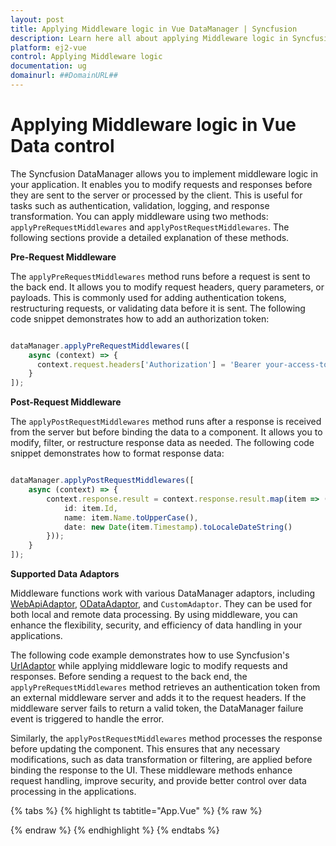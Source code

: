 ```yaml
---
layout: post
title: Applying Middleware logic in Vue DataManager | Syncfusion
description: Learn here all about applying Middleware logic in Syncfusion Vue Data component of Syncfusion Essential JS 2 and more details.
platform: ej2-vue
control: Applying Middleware logic
documentation: ug
domainurl: ##DomainURL##
---
```


# Applying Middleware logic in Vue Data control

The Syncfusion DataManager allows you to implement middleware logic in your application. It enables you to modify requests and responses before they are sent to the server or processed by the client. This is useful for tasks such as authentication, validation, logging, and response transformation. You can apply middleware using two methods: `applyPreRequestMiddlewares` and `applyPostRequestMiddlewares`. The following sections provide a detailed explanation of these methods.

**Pre-Request Middleware**

The `applyPreRequestMiddlewares` method runs before a request is sent to the back end. It allows you to modify request headers, query parameters, or payloads. This is commonly used for adding authentication tokens, restructuring requests, or validating data before it is sent. The following code snippet demonstrates how to add an authorization token:

```ts

dataManager.applyPreRequestMiddlewares([
    async (context) => {
      context.request.headers['Authorization'] = 'Bearer your-access-token';
    }
]);

```

**Post-Request Middleware**

The `applyPostRequestMiddlewares` method runs after a response is received from the server but before binding the data to a component. It allows you to modify, filter, or restructure response data as needed. The following code snippet demonstrates how to format response data:

```ts

dataManager.applyPostRequestMiddlewares([
    async (context) => {
        context.response.result = context.response.result.map(item => ({
            id: item.Id,
            name: item.Name.toUpperCase(),
            date: new Date(item.Timestamp).toLocaleDateString()
        }));
    }
]);

```

**Supported Data Adaptors**

Middleware functions work with various DataManager adaptors, including [WebApiAdaptor](https://ej2.syncfusion.com/vue/documentation/grid/connecting-to-adaptors/web-api-adaptor), [ODataAdaptor](https://ej2.syncfusion.com/vue/documentation/grid/connecting-to-adaptors/odatav4-adaptor), and `CustomAdaptor`. They can be used for both local and remote data processing. By using middleware, you can enhance the flexibility, security, and efficiency of data handling in your applications.

The following code example demonstrates how to use Syncfusion's [UrlAdaptor](https://ej2.syncfusion.com/vue/documentation/grid/connecting-to-adaptors/url-adaptor) while applying middleware logic to modify requests and responses. Before sending a request to the back end, the `applyPreRequestMiddlewares` method retrieves an authentication token from an external middleware server and adds it to the request headers. If the middleware server fails to return a valid token, the DataManager failure event is triggered to handle the error.

Similarly, the `applyPostRequestMiddlewares` method processes the response before updating the component. This ensures that any necessary modifications, such as data transformation or filtering, are applied before binding the response to the UI. These middleware methods enhance request handling, improve security, and provide better control over data processing in the applications.

{% tabs %}
{% highlight ts tabtitle="App.Vue" %}
{% raw %}
<template>
  <div id="app">
    <table class='e-table'>
      <tr><th>Order ID</th><th>Customer ID</th><th>Employee ID</th><th>Ship Country</th></tr>
      <tr v-for="(item, index) in items" :key="index">
        <td>{{ item.OrderID }}</td>
        <td>{{ item.CustomerID }}</td>
        <td>{{ item.EmployeeID }}</td>
        <td>{{ item.ShipCountry }}</td>
      </tr>
    </table>   
  </div>
</template>

<script>
import { DataManager, Query, UrlAdaptor} from '@syncfusion/ej2-data';

export default {
  data() {
    return {
      items: [] 
    };
  },
  mounted() {
    let SERVICE_URI = "https://services.syncfusion.com/vue/production/api/UrlDataSource";
    let dataManager = new DataManager({
      url: SERVICE_URI,
      adaptor: new UrlAdaptor()
    }).executeQuery(new Query().take(12)).then((e) => {
      this.items = e.result;
    });

      // Method to apply middleware before sending a request to the server.
      dataManager.applyPreRequestMiddlewares = async (request) => {
        const response = await fetch("https://example.com/api/token", { // Replace with your actual endpoint. This URL is just for example purposes.
          method: "POST",
          headers: {
            "Content-Type": "application/json",
          },
        });
        if (!response.ok) {
            throw new Error(`HTTP error! Status: ${response.status}`);
        }
        return { token: "your_token_value" };
      };
  
      dataManager.dataManagerFailure = (e) => {
        //Handle DataManager failure event.
      };

    // Method to apply middleware after receiving a response from the server
    dataManager.executeQuery(new Query().take(8)).then((e) => {
      this.setState({ items: e.result });
    });
  }
}
</script>
<style>
  .e-table {
    border: solid 1px #e0e0e0;
    border-collapse: collapse;
    font-family: Roboto;
  }

  .e-table td, .e-table th {
    border-style: solid;
    border-width: 1px 0 0;
    border-color: #e0e0e0;
    display: table-cell;
    font-size: 14px;
    line-height: 20px;
    overflow: hidden;
    padding: 8px 21px;
    vertical-align: middle;
    white-space: nowrap;
    width: auto;
  }
</style>

{% endraw %}
{% endhighlight %}
{% endtabs %} 